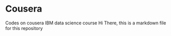# Cousera
Codes on cousera IBM data science course
Hi There, this is a markdown file for this repository

